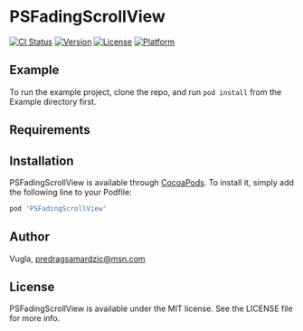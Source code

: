 # PSFadingScrollView

[![CI Status](http://img.shields.io/travis/Vugla/PSFadingScrollView.svg?style=flat)](https://travis-ci.org/Vugla/PSFadingScrollView)
[![Version](https://img.shields.io/cocoapods/v/PSFadingScrollView.svg?style=flat)](http://cocoapods.org/pods/PSFadingScrollView)
[![License](https://img.shields.io/cocoapods/l/PSFadingScrollView.svg?style=flat)](http://cocoapods.org/pods/PSFadingScrollView)
[![Platform](https://img.shields.io/cocoapods/p/PSFadingScrollView.svg?style=flat)](http://cocoapods.org/pods/PSFadingScrollView)

## Example

To run the example project, clone the repo, and run `pod install` from the Example directory first.

## Requirements

## Installation

PSFadingScrollView is available through [CocoaPods](http://cocoapods.org). To install
it, simply add the following line to your Podfile:

```ruby
pod 'PSFadingScrollView'
```

## Author

Vugla, predragsamardzic@msn.com

## License

PSFadingScrollView is available under the MIT license. See the LICENSE file for more info.
